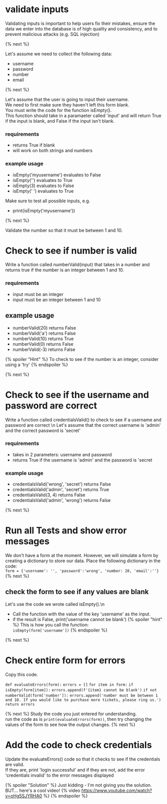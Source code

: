 # validate inputs
Validating inputs is important to help users fix their mistakes, ensure the data we enter into the database is of high quality and consistency, and to prevent malicious attacks (e.g. SQL injection)

{% next %}

Let's assume we need to collect the following data:
- username
- password
- number
- email

{% next %}

Let's assume that the user is going to input their username.  
We need to first make sure they haven't left this form blank.  
You must write the code for the function isEmpty().  
This function should take in a paramaeter called 'input' and will return True if the input is blank, and False if the input isn't blank. 

### requirements
- returns True if blank
- will work on both strings and numbers

### example usage
- isEmpty('myusername') evaluates to False
- isEmpty('') evaluates to True
- isEmpty(3) evaluates to False
- isEmpty('     ') evaluates to True

Make sure to test all possible inputs, e.g.
- print(isEmpty('myusername'))

{% next %}

Validate the number so that it must be between 1 and 10. 

# Check to see if number is valid
Write a function called numberValid(input) that takes in a number and returns true if the number is an integer between 1 and 10. 
### requirements
- input must be an integer
- input must be an integer between 1 and 10 

## example usage
- numberValid(20) returns False
- numberValid('a') returns False
- numberValid(10) returns True
- numberValid(0) returns False
- numberValid(-3) returns False

{% spoiler "Hint" %} To check to see if the number is an integer, consider using a 'try' {% endspoiler %}

{% next %}
# Check to see if the username and password are correct
Write a function called credentialsValid() to check to see if a username and password are correct \n
Let's assume that the correct username is 'admin' and the correct password is 'secret'
### requirements
- takes in 2 parameters: username and password
- returns True if the username is 'admin' and the password is 'secret
### example usage
- credentialsValid('wrong', 'secret') returns False
- credentialsValid('admin', 'secret') returns True
- credentialsValid(3, 4) returns False
- credentialsValid('admin', 'wrong') returns False

{% next %}

# Run all Tests and show error messages
We don't have a form at the moment. However, we will simulate a form by creating a dictionary to store our data. Place the following dictionary in the code:  
`form = {'username': '', 'password':'wrong', 'number: 20, 'email':''}`
{% next %}
## check the form to see if any values are blank
Let's use the code we wrote called isEmpty().\n
- Call the function with the value of the key 'username' as the input.
- if the result is False, print('username cannot be blank')
{% spoiler "hint" %}
This is how you call the function:  
`isEmpty(form['username'])`
{% endspoiler %}

{% next %}
# Check entire form for errors
Copy this code. 
  
`def evaluateErrors(form):`
  `errors = []`
  `for item in form:`
    `if isEmpty(form[item]):`
      `errors.append(f'{item} cannot be blank')`
  `if not numberValid(form['number']):`
    `errors.append('number must be between 1 and 10. If you would like to purchase more tickets, please ring us.')`
  `return errors`
  
{% next %}
Study the code you just entered for understanding.  
run the code as is `print(evaluateErrors(form))`, then try changing the values of the form to see how the output changes. 
{% next %}

# Add the code to check credentials
Update the evaluateErrors() code so that it checks to see if the credentials are valid.  
If they are, print 'login successful' and if they are not, add the error 'credentials invalid' to the error messages displayed


{% spoiler "Solution" %} Just kidding - I'm not giving you the solution. BUT... here's a cool video!
{% video https://www.youtube.com/watch?v=oHg5SJYRHA0 %}
{% endspoiler %}


